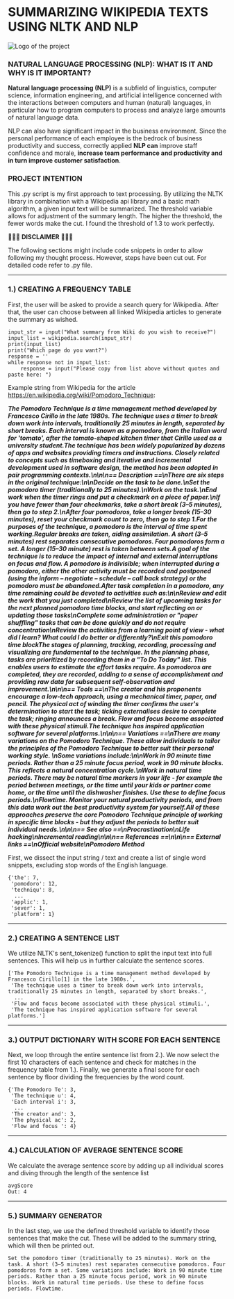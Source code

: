 # SUMMARIZING WIKIPEDIA TEXTS USING NLTK AND NLP

![Logo of the project](https://cdn.pixabay.com/photo/2014/02/22/21/25/glasses-272401_960_720.jpg)

### NATURAL LANGUAGE PROCESSING (NLP): WHAT IS IT AND WHY IS IT IMPORTANT?
**Natural language processing (NLP)** is a subfield of linguistics, computer science, information engineering, and artificial intelligence concerned with the interactions between computers and human (natural) languages, in particular how to program computers to process and analyze large amounts of natural language data.

NLP can also have significant impact in the business environment. Since the personal performance of each employee is the bedrock of business productivity and success, correctly applied **NLP can** improve staff confidence and morale, **increase team performance and productivity and in turn improve customer satisfaction**.

### PROJECT INTENTION
This .py script is my first approach to text processing. By utilizing the NLTK library in combination with a Wikipedia api library and a basic math algorithm, a given input text will be summarized. The threshold variable allows for adjustment of the summary length. The higher the threshold, the fewer words make the cut. I found the threshold of 1.3 to work perfectly.

🛑🛑🛑 **DISCLAIMER** 🛑🛑🛑

The following sections might include code snippets in order to allow following my thought process. However, steps have been cut out. For detailed code refer to .py file.

***
### 1.) CREATING A FREQUENCY TABLE

First, the user will be asked to provide a search query for Wikipedia. After that, the user can choose between all linked Wikipedia articles to generate the summary as wished.
```
input_str = input("What summary from Wiki do you wish to receive?")
input_list = wikipedia.search(input_str)
print(input_list)
print("Which page do you want?")
response = ''
while response not in input_list:
    response = input("Please copy from list above without quotes and paste here: ")
```

Example string from Wikipedia for the article https://en.wikipedia.org/wiki/Pomodoro_Technique:

_**The Pomodoro Technique is a time management method developed by Francesco Cirillo in the late 1980s. The technique uses a timer to break down work into intervals, traditionally 25 minutes in length, separated by short breaks. Each interval is known as a pomodoro, from the Italian word for \'tomato\', after the tomato-shaped kitchen timer that Cirillo used as a university student.The technique has been widely popularized by dozens of apps and websites providing timers and instructions. Closely related to concepts such as timeboxing and iterative and incremental development used in software design, the method has been adopted in pair programming contexts.\n\n\n== Description ==\nThere are six steps in the original technique:\n\nDecide on the task to be done.\nSet the pomodoro timer (traditionally to 25 minutes).\nWork on the task.\nEnd work when the timer rings and put a checkmark on a piece of paper.\nIf you have fewer than four checkmarks, take a short break (3–5 minutes), then go to step 2.\nAfter four pomodoros, take a longer break (15–30 minutes), reset your checkmark count to zero, then go to step 1.For the purposes of the technique, a pomodoro is the interval of time spent working.Regular breaks are taken, aiding assimilation. A short (3–5 minutes) rest separates consecutive pomodoros. Four pomodoros form a set. A longer (15–30 minute) rest is taken between sets.A goal of the technique is to reduce the impact of internal and external interruptions on focus and flow. A pomodoro is indivisible; when interrupted during a pomodoro, either the other activity must be recorded and postponed (using the inform – negotiate – schedule – call back strategy) or the pomodoro must be abandoned.After task completion in a pomodoro, any time remaining could be devoted to activities such as:\n\nReview and edit the work that you just completed\nReview the list of upcoming tasks for the next planned pomodoro time blocks, and start reflecting on or updating those tasks\nComplete some administration or "paper shuffling" tasks that can be done quickly and do not require concentration\nReview the activities from a learning point of view - what did I learn? What could I do better or differently?\nExit this pomodoro time blockThe stages of planning, tracking, recording, processing and visualizing are fundamental to the technique. In the planning phase, tasks are prioritized by recording them in a "To Do Today" list. This enables users to estimate the effort tasks require. As pomodoros are completed, they are recorded, adding to a sense of accomplishment and providing raw data for subsequent self-observation and improvement.\n\n\n== Tools ==\nThe creator and his proponents encourage a low-tech approach, using a mechanical timer, paper, and pencil. The physical act of winding the timer confirms the user\'s determination to start the task; ticking externalises desire to complete the task; ringing announces a break. Flow and focus become associated with these physical stimuli.The technique has inspired application software for several platforms.\n\n\n== Variations ==\nThere are many variations on the Pomodoro Technique. These allow individuals to tailor the principles of the Pomodoro Technique to better suit their personal working style. \nSome variations include:\n\nWork in 90 minute time periods. Rather than a 25 minute focus period, work in 90 minute blocks. This reflects a natural concentration cycle.\nWork in natural time periods. There may be natural time markers in your life - for example the period between meetings, or the time until your kids or partner come home, or the time until the dishwasher finishes. Use these to define focus periods.\nFlowtime. Monitor your natural productivity periods, and from this data work out the best productivity system for yourself.All of these approaches preserve the core Pomodoro Technique principle of working in specific time blocks - but they adjust the periods to better suit individual needs.\n\n\n== See also ==\nProcrastination\nLife hacking\nIncremental reading\n\n\n== References ==\n\n\n== External links ==\nOfficial website\nPomodoro Method**_

First, we dissect the input string / text and create a list of single word snippets, excluding stop words of the English language. 

```
{'the': 7,
 'pomodoro': 12,
 'techniqu': 8,
  ...
 'applic': 1,
 'sever': 1,
 'platform': 1}

```

***
### 2.) CREATING A SENTENCE LIST
We utilize NLTK's sent_tokenize() function to split the input text into full sentences. This will help us in further calculate the sentence scores.

```shell
['The Pomodoro Technique is a time management method developed by Francesco Cirillo[1] in the late 1980s.',
 'The technique uses a timer to break down work into intervals, traditionally 25 minutes in length, separated by short breaks.',
  ...
 'Flow and focus become associated with these physical stimuli.',
 'The technique has inspired application software for several platforms.']
```

***
### 3.) OUTPUT DICTIONARY WITH SCORE FOR EACH SENTENCE 
Next, we loop through the entire sentence list from 2.). We now select the first 10 characters of each sentence and check for matches in the frequency table from 1.). Finally, we generate a final score for each sentence by floor dividing the frequencies by the word count.

```shell
{'The Pomodoro Te': 3,
 'The technique u': 4,
 'Each interval i': 3,
  ...
 'The creator and': 3,
 'The physical ac': 2,
 'Flow and focus ': 4}
 ```
 
***
### 4.) CALCULATION OF AVERAGE SENTENCE SCORE
We calculate the average sentence score by adding up all individual scores and diving through the length of the sentence list

```shell
avgScore
Out: 4
 ```
 
***
### 5.) SUMMARY GENERATOR
In the last step, we use the defined threshold variable to identify those sentences that make the cut. These will be added to the summary string, which will then be printed out. 

```shell
Set the pomodoro timer (traditionally to 25 minutes). Work on the task. A short (3–5 minutes) rest separates consecutive pomodoros. Four pomodoros form a set. Some variations include: Work in 90 minute time periods. Rather than a 25 minute focus period, work in 90 minute blocks. Work in natural time periods. Use these to define focus periods. Flowtime.
 ```

